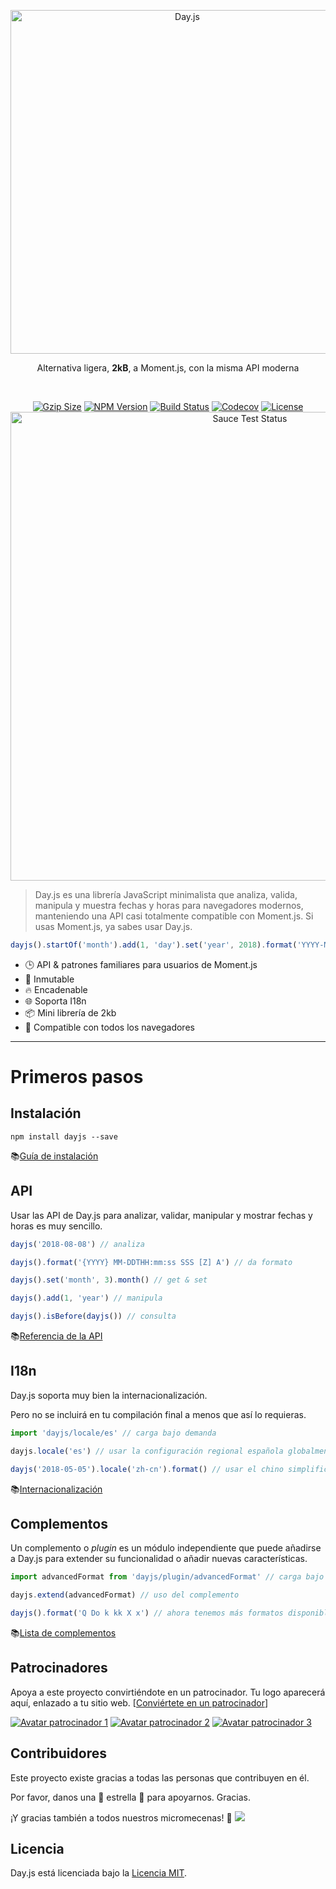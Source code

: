 <p align="center"><a href="#" target="_blank" rel="noopener noreferrer"><img width="550"
                                                                             src="https://user-images.githubusercontent.com/17680888/39081119-3057bbe2-456e-11e8-862c-646133ad4b43.png"
                                                                             alt="Day.js"></a></p>
<p align="center">Alternativa ligera, <b>2kB</b>, a Moment.js, con la misma API moderna</p>
<br>
<p align="center">
    <a href="https://unpkg.com/dayjs/dayjs.min.js"><img
            src="http://img.badgesize.io/https://unpkg.com/dayjs/dayjs.min.js?compression=gzip&style=flat-square"
            alt="Gzip Size"></a>
    <a href="https://www.npmjs.com/package/dayjs"><img src="https://img.shields.io/npm/v/dayjs.svg?style=flat-square&colorB=51C838"
                                                       alt="NPM Version"></a>
    <a href="https://travis-ci.org/iamkun/dayjs"><img
            src="https://img.shields.io/travis/iamkun/dayjs/master.svg?style=flat-square" alt="Build Status"></a>
    <a href="https://codecov.io/gh/iamkun/dayjs"><img
            src="https://img.shields.io/codecov/c/github/iamkun/dayjs/master.svg?style=flat-square" alt="Codecov"></a>
    <a href="https://github.com/iamkun/dayjs/blob/master/LICENSE"><img
            src="https://img.shields.io/badge/license-MIT-brightgreen.svg?style=flat-square" alt="License"></a>
    <br>
    <a href="https://saucelabs.com/u/dayjs">
        <img width="750" src="https://user-images.githubusercontent.com/17680888/40040137-8e3323a6-584b-11e8-9dba-bbe577ee8a7b.png" alt="Sauce Test Status">
    </a>
</p>

> Day.js es una librería JavaScript minimalista que analiza, valida, manipula y muestra fechas y horas para navegadores modernos, manteniendo una API casi totalmente compatible con Moment.js. Si usas Moment.js, ya sabes usar Day.js.

```js
dayjs().startOf('month').add(1, 'day').set('year', 2018).format('YYYY-MM-DD HH:mm:ss');
```

* 🕒 API & patrones familiares para usuarios de Moment.js
* 💪 Inmutable
* 🔥 Encadenable
* 🌐 Soporta I18n
* 📦 Mini librería de 2kb
* 👫 Compatible con todos los navegadores

---

# Primeros pasos

## Instalación

```console
npm install dayjs --save
```

📚[Guía de instalación](./Installation.md)

## API

Usar las API de Day.js para analizar, validar, manipular y mostrar fechas y horas es muy sencillo.

```javascript
dayjs('2018-08-08') // analiza

dayjs().format('{YYYY} MM-DDTHH:mm:ss SSS [Z] A') // da formato

dayjs().set('month', 3).month() // get & set

dayjs().add(1, 'year') // manipula

dayjs().isBefore(dayjs()) // consulta
```

📚[Referencia de la API](./API-reference.md)

## I18n

Day.js soporta muy bien la internacionalización.

Pero no se incluirá en tu compilación final a menos que así lo requieras.

```javascript
import 'dayjs/locale/es' // carga bajo demanda

dayjs.locale('es') // usar la configuración regional española globalmente

dayjs('2018-05-05').locale('zh-cn').format() // usar el chino simplificado en una instancia concreta
```

📚[Internacionalización](./I18n.md)

## Complementos

Un complemento o *plugin* es un módulo independiente que puede añadirse a Day.js para extender su funcionalidad o añadir nuevas características.

```javascript
import advancedFormat from 'dayjs/plugin/advancedFormat' // carga bajo demanda

dayjs.extend(advancedFormat) // uso del complemento

dayjs().format('Q Do k kk X x') // ahora tenemos más formatos disponibles
```

📚[Lista de complementos](./Plugin.md)

## Patrocinadores

Apoya a este proyecto convirtiéndote en un patrocinador. Tu logo aparecerá aquí, enlazado a tu sitio web. [[Conviértete en un patrocinador](https://opencollective.com/dayjs#sponsor)]

[![Avatar patrocinador 1](https://opencollective.com/dayjs/sponsor/0/avatar.svg)](https://opencollective.com/dayjs/sponsor/0/website)
[![Avatar patrocinador 2](https://opencollective.com/dayjs/sponsor/1/avatar.svg)](https://opencollective.com/dayjs/sponsor/1/website)
[![Avatar patrocinador 3](https://opencollective.com/dayjs/sponsor/2/avatar.svg)](https://opencollective.com/dayjs/sponsor/2/website)

## Contribuidores

Este proyecto existe gracias a todas las personas que contribuyen en él.

Por favor, danos una 💖 estrella 💖 para apoyarnos. Gracias.

¡Y gracias también a todos nuestros micromecenas! 🙏
<a alt="Mural de avatares de micromecenas" href="https://opencollective.com/dayjs#backers" target="_blank"><img src="https://opencollective.com/dayjs/contributors.svg?width=890" /></a>

## Licencia

Day.js está licenciada bajo la [Licencia MIT](./LICENSE).
